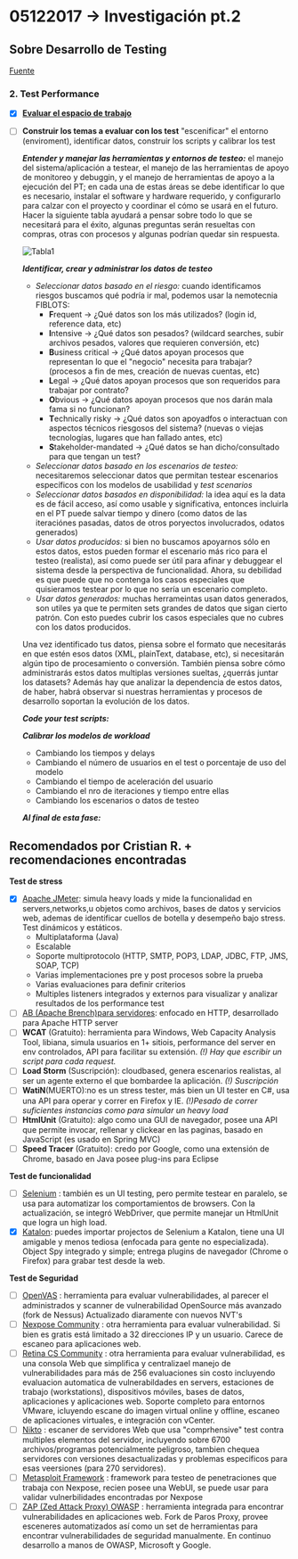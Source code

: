 # 05122017 -> Investigación pt.2

## Sobre Desarrollo de Testing
[Fuente](http://searchsoftwarequality.techtarget.com/answer/How-to-conduct-performance-stress-load-testing-without-tools)

### 2. Test Performance
- [x] [**Evaluar el espacio de trabajo**](https://github.com/AnnBenavides/Practica2/blob/master/Bitacora/04122017.md#2-test-performance)
- [ ] **Construir los temas a evaluar con los test** "escenificar" el entorno (enviroment), identificar datos, construir los scripts y calibrar los test

	***Entender y manejar las herramientas y entornos de testeo:*** el manejo del sistema/aplicación a testear, el manejo de las herramientas de apoyo de monitoreo y debuggin, y el manejo de herramientas de apoyo a la ejecución del PT; en cada una de estas áreas se debe identificar lo que es necesario, instalar el software y hardware requerido, y configurarlo para calzar con el proyecto y coordinar el cómo se usará en el futuro. Hacer la siguiente tabla ayudará a pensar sobre todo lo que se necesitará para el éxito, algunas preguntas serán resueltas con compras, otras con procesos y algunas podrían quedar sin respuesta.

	![Tabla1](http://cdn.ttgtmedia.com/digitalguide/images/Misc/md_tc.jpg)

	***Identificar, crear y administrar los datos de testeo***
	- _Seleccionar datos basado en el riesgo:_ cuando identificamos riesgos buscamos qué podría ir mal, podemos usar la nemotecnia FIBLOTS:
		- **F**requent -> ¿Qué datos son los más utilizados? (login id, reference data, etc)
		- **I**ntensive -> ¿Qué datos son pesados? (wildcard searches, subir archivos pesados, valores que requieren conversión, etc)
		- **B**usiness critical -> ¿Qué datos apoyan procesos que representan lo que el "negocio" necesita para trabajar? (procesos a fin de mes, creación de nuevas cuentas, etc)
		- **L**egal -> ¿Qué datos apoyan procesos que son requeridos para trabajar por contrato?
		- **O**bvious -> ¿Qué datos apoyan procesos que nos darán mala fama si no funcionan?
		- **T**echnically risky -> ¿Qué datos son apoyadfos o interactuan con aspectos técnicos riesgosos del sistema? (nuevas o viejas tecnologías, lugares que han fallado antes, etc)
		- **S**takeholder-mandated -> ¿Qué datos se han dicho/consultado para que tengan un test?
	- _Seleccionar datos basado en los escenarios de testeo:_ necesitaremos seleccionar datos que permitan testear escenarios específicos con los modelos de usabilidad y _test scenarios_ 
	- _Seleccionar datos basados en disponibilidad:_ la idea aquí es la data es de fácil acceso, así como usable y significativa, entonces incluirla en el PT puede salvar tiempo y dinero (como datos de las iteraciónes pasadas, datos de otros poryectos involucrados, odatos generados)
	- _Usar datos producidos:_ si bien no buscamos apoyarnos sólo en estos datos, estos pueden formar el escenario más rico para el testeo (realista), así como puede ser útil para afinar y debuggear el sistema desde la perspectiva de funcionalidad. Ahora, su debilidad es que puede que no contenga los casos especiales que quisieramos testear por lo que no sería un escenario completo.
	- _Usar datos generados:_ muchas herrameintas usan datos generados, son utiles ya que te permiten sets grandes de datos que sigan cierto patrón. Con esto puedes cubrir los casos especiales que no cubres con los datos producidos.

	Una vez identificado tus datos, piensa sobre el formato que necesitarás en que estén esos datos (XML, plainText, database, etc), si necesitarán algún tipo de procesamiento o conversión. También piensa sobre cómo administrarás estos datos multiplas versiones sueltas, ¿querrás juntar los datasets? Además hay que analizar la dependencia de estos datos, de haber, habrá observar si nuestras herramientas y procesos de desarrollo soportan la evolución de los datos.

	***Code your test scripts:***

	***Calibrar los modelos de workload***
	- Cambiando los tiempos y delays
	- Cambiando el número de usuarios en el test o porcentaje de uso del modelo
	- Cambiando el tiempo de aceleración del usuario
	- Cambiando el nro de iteraciones y tiempo entre ellas
	- Cambiando los escenarios o datos de testeo

	***Al final de esta fase:***


## Recomendados por Cristian R. + recomendaciones encontradas
**Test de stress**
- [x] [Apache JMeter](http://jmeter.apache.org/): simula heavy loads y mide la funcionalidad en servers,networks,u objetos como archivos, bases de datos y servicios web, ademas de identificar cuellos de botella y desempeño bajo stress. Test dinámicos y estáticos. 
	- Multiplataforma (Java)
	- Escalable
	- Soporte multiprotocolo (HTTP, SMTP, POP3, LDAP, JDBC, FTP, JMS, SOAP, TCP)
	- Varias implementaciones pre y post procesos sobre la prueba
	- Varias evaluaciones para definir criterios
	- Multiples listeners integrados y externos para visualizar y analizar resultados de los performance test
- [ ] [AB (Apache Brench)para servidores](http://httpd.apache.org/docs/2.2/programs/ab.html): enfocado en HTTP, desarrollado para Apache HTTP server
- [ ] **WCAT** (Gratuito): herramienta para Windows, Web Capacity Analysis Tool, libiana, simula usuarios en 1+ sitiois, performance del server en env controlados, API para facilitar su extensión. _(!) Hay que escribir un script para cada request._
- [ ] **Load Storm** (Suscripción): cloudbased, genera escenarios realistas, al ser un agente externo el que bombardee la aplicación. _(!) Suscripción_
- [ ] **WatiN**(MUERTO):no es un stress tester, más bien un UI tester en C#, usa una API para operar y correr en Firefox y IE. _(!)Pesado de correr suficientes instancias como para simular un heavy load_
- [ ] **HtmlUnit** (Gratuito): algo como una GUI de navegador, posee una API que permite invocar, rellenar y clickear en las paginas, basado en JavaScript (es usado en Spring MVC) 
- [ ] **Speed Tracer** (Gratuito): credo por Google, como una extensión de Chrome, basado en Java posee plug-ins para Eclipse

**Test de funcionalidad**
- [ ] [Selenium](http://www.seleniumhq.org/) : también es un UI testing, pero permite testear en paralelo, se usa para automatizar los comportamientos de browsers. Con la actualización, se integró WebDriver, que permite manejar un HtmlUnit que logra un high load.
- [x] [Katalon](https://www.katalon.com/): puedes importar projectos de Selenium a Katalon, tiene una UI amigable y menos tediosa (enfocada para gente no especializada). Object Spy integrado y simple; entrega plugins de navegador (Chrome o Firefox) para grabar test desde la web.

**Test de Seguridad**
- [ ] [OpenVAS](http://www.openvas.org/) : herramienta para evaluar vulnerabilidades, al parecer el administrados y scanner de vulnerabilidad OpenSource más avanzado (fork de Nessus) Actualizado diaramente con nuevos NVT's
- [ ] [Nexpose Community](http://www.rapid7.com/products/nexpose/compare-downloads.jsp) : otra herramienta para evaluar vulnerabilidad. Si bien es gratis está limitado a 32 direcciones IP y un usuario. Carece de escaneo para aplicaciones web.
- [ ] [Retina CS Community](http://info.beyondtrust.com/cscommunity) : otra herramienta para evaluar vulnerabilidad, es una consola Web que simplifica y centralizael manejo de vulnerabilidades para más de 256 evaluaciones sin costo incluyendo evaluacion automatica de vulnerabildades en servers, estaciones de trabajo (workstations), dispositivos móviles, bases de datos, aplicaciones y aplicaciones web. Soporte completo para entornos VMware, icluyendo escane do imagen virtual online y offline, escaneo  de aplicaciones virtuales, e integración con vCenter.
- [ ] [Nikto](https://cirt.net/Nikto2) : escaner de servidores Web que usa "comprhensive" test contra multiples elementos del servidor, incluyendo sobre 6700 archivos/programas potencialmente peligroso, tambien chequea servidores con versiones desactualizadas y problemas especificos para esas veersiones (para 270 servidores).
- [ ] [Metasploit Framework](https://www.metasploit.com/) : framework para testeo de penetraciones que trabaja con Nexpose, recien posee una WebUI, se puede usar para validar vulnerbilidades encontradas por Nexpose
- [ ] [ZAP (Zed Attack Proxy) OWASP](https://www.owasp.org/index.php/OWASP_Zed_Attack_Proxy_Project) : herramienta integrada para encontrar vulnerabilidades en aplicaciones web. Fork de Paros Proxy, provee esceneres automatizados así como un set de herramientas para encontrar vulnerabilidades de seguridad manualmente. En continuo desarrollo a manos de OWASP, Microsoft y Google.